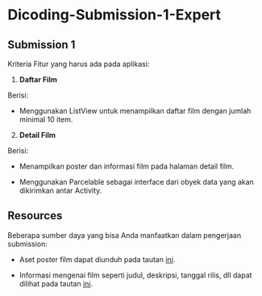 # Dicoding-Submission-1-Expert
## Submission 1
Kriteria
Fitur yang harus ada pada aplikasi:

1. **Daftar Film**

Berisi:
- Menggunakan ListView untuk menampilkan daftar film dengan jumlah minimal 10 item.

2. **Detail Film**

Berisi:

- Menampilkan poster dan informasi film pada halaman detail film.

- Menggunakan Parcelable sebagai interface dari obyek data yang akan dikirimkan antar Activity.

## Resources
Beberapa sumber daya yang bisa Anda manfaatkan dalam pengerjaan submission:

- Aset poster film dapat diunduh pada tautan [ini](https://www.themoviedb.org/). 

- Informasi mengenai film seperti judul, deskripsi, tanggal rilis, dll dapat dilihat pada tautan [ini](https://www.themoviedb.org/discover/movie).
